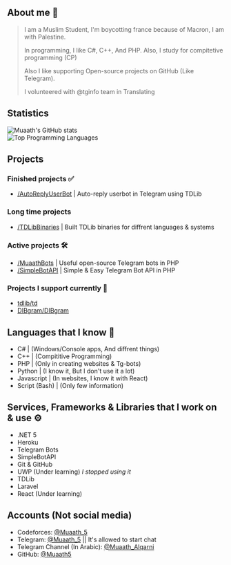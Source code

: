 ## About me 📜
> I am a Muslim Student, I'm boycotting france because of Macron, I am with Palestine.
> 
> In programming, I like C#, C++, And PHP.
> Also, I study for compitetive programming (CP)
> 
> Also I like supporting Open-source projects on GitHub (Like Telegram).
>
> I volunteered with @tginfo team in Translating

## Statistics 
![Muaath's GitHub stats](https://github-readme-stats.vercel.app/api?username=Muaath5&count_private=true&show_icons=true&theme=merko)  
![Top Programming Languages](https://github-readme-stats.vercel.app/api/top-langs/?username=Muaath5&layout=compact&theme=merko)

## Projects

### Finished projects ✅
- [/AutoReplyUserBot](https://github.com/Muaath5/AutoReplyUserBot) | Auto-reply userbot in Telegram using TDLib

### Long time projects
- [/TDLibBinaries](https://github.com/Muaath5/TDLibBinaries) | Built TDLib binaries for diffrent languages & systems

### Active projects 🛠
- [/MuaathBots](https://github.com/Muaath5/MuaathBots) | Useful open-source Telegram bots in PHP
- [/SimpleBotAPI](https://github.com/Muaath5/SimpleBotAPI) | Simple & Easy Telegram Bot API in PHP

### Projects I support currently 🔧
- [tdlib/td](https://github.com/tdlib/td)
- [DIBgram/DIBgram](https://github.com/DIBgram/DIBgram)

## Languages that I know 🧨
- C#            | (Windows/Console apps, And diffrent things)
- C++           | (Compititive Programming)
- PHP           | (Only in creating websites & Tg-bots)
- Python        | (I know it, But I don't use it a lot)
- Javascript    | (In websites, I know it with React)
- Script (Bash) | (Only few information)

## Services, Frameworks & Libraries that I work on & use ⚙
- .NET 5
- Heroku
- Telegram Bots
- SimpleBotAPI
- Git & GitHub
- UWP (Under learning) _I stopped using it_
- TDLib
- Laravel
- React (Under learning)

## Accounts (Not social media)
- Codeforces: [@Muaath_5](https://codeforces.com/profile/Muaath_5)
- Telegram: [@Muaath_5](https://t.me/Muaath_5) || It's allowed to start chat
- Telegram Channel (In Arabic): [@Muaath_Alqarni](https://t.me/Muaath_Alqarni)
- GitHub: [@Muaath5](https://github.com/Muaath_5)
